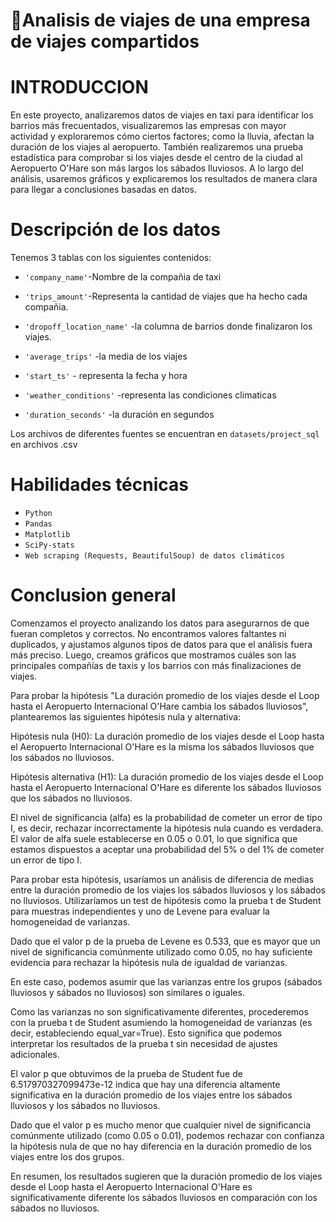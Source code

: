 # 📌Analisis de viajes de una empresa de viajes compartidos

# INTRODUCCION
En este proyecto, analizaremos datos de viajes en taxi para identificar los barrios más frecuentados, visualizaremos las empresas con mayor actividad y exploraremos cómo ciertos factores; como la lluvia, afectan la duración de los viajes al aeropuerto. También realizaremos una prueba estadística para comprobar si los viajes desde el centro de la ciudad al Aeropuerto O'Hare son más largos los sábados lluviosos. A lo largo del análisis, usaremos gráficos y explicaremos los resultados de manera clara para llegar a conclusiones basadas en datos.
# Descripción de los datos
Tenemos 3 tablas con los siguientes contenidos:
-  `'company_name'`-Nombre de la compañia de taxi
-  `'trips_amount'`-Representa la cantidad de viajes que ha hecho cada compañia.
  
-  `'dropoff_location_name'` -la columna de barrios donde finalizaron los viajes. 
-  `'average_trips'` -la media de los viajes
   
-  `'start_ts'` - representa la fecha y hora
-  `'weather_conditions'` -representa las condiciones climaticas
-  `'duration_seconds'`  -la duración en segundos
  
  
Los archivos de diferentes fuentes se encuentran en `datasets/project_sql` en archivos .csv
# Habilidades técnicas
- `Python`
-	`Pandas`
-	`Matplotlib`
-	`SciPy-stats`
-	`Web scraping (Requests, BeautifulSoup) de datos climáticos`
# Conclusion general
Comenzamos el proyecto analizando los datos para asegurarnos de que fueran completos y correctos. No encontramos valores faltantes ni duplicados, y ajustamos algunos tipos de datos para que el análisis fuera más preciso. Luego, creamos gráficos que mostramos cuáles son las principales compañías de taxis y los barrios con más finalizaciones de viajes.

Para probar la hipótesis "La duración promedio de los viajes desde el Loop hasta el Aeropuerto Internacional O'Hare cambia los sábados lluviosos", plantearemos las siguientes hipótesis nula y alternativa:

Hipótesis nula (H0): La duración promedio de los viajes desde el Loop hasta el Aeropuerto Internacional O'Hare es la misma los sábados lluviosos que los sábados no lluviosos.

Hipótesis alternativa (H1): La duración promedio de los viajes desde el Loop hasta el Aeropuerto Internacional O'Hare es diferente los sábados lluviosos que los sábados no lluviosos.

El nivel de significancia (alfa) es la probabilidad de cometer un error de tipo I, es decir, rechazar incorrectamente la hipótesis nula cuando es verdadera. El valor de alfa suele establecerse en 0.05 o 0.01, lo que significa que estamos dispuestos a aceptar una probabilidad del 5% o del 1% de cometer un error de tipo I.

Para probar esta hipótesis, usaríamos un análisis de diferencia de medias entre la duración promedio de los viajes los sábados lluviosos y los sábados no lluviosos. Utilizaríamos un test de hipótesis como la prueba t de Student para muestras independientes y uno de Levene para evaluar la homogeneidad de varianzas.

Dado que el valor p de la prueba de Levene es 0.533, que es mayor que un nivel de significancia comúnmente utilizado como 0.05, no hay suficiente evidencia para rechazar la hipótesis nula de igualdad de varianzas.

En este caso, podemos asumir que las varianzas entre los grupos (sábados lluviosos y sábados no lluviosos) son similares o iguales.

Como las varianzas no son significativamente diferentes, procederemos con la prueba t de Student asumiendo la homogeneidad de varianzas (es decir, estableciendo equal_var=True). Esto significa que podemos interpretar los resultados de la prueba t sin necesidad de ajustes adicionales.

El valor p que obtuvimos de la prueba de Student fue de 6.517970327099473e-12 indica que hay una diferencia altamente significativa en la duración promedio de los viajes entre los sábados lluviosos y los sábados no lluviosos.

Dado que el valor p es mucho menor que cualquier nivel de significancia comúnmente utilizado (como 0.05 o 0.01), podemos rechazar con confianza la hipótesis nula de que no hay diferencia en la duración promedio de los viajes entre los dos grupos.

En resumen, los resultados sugieren que la duración promedio de los viajes desde el Loop hasta el Aeropuerto Internacional O'Hare es significativamente diferente los sábados lluviosos en comparación con los sábados no lluviosos.



